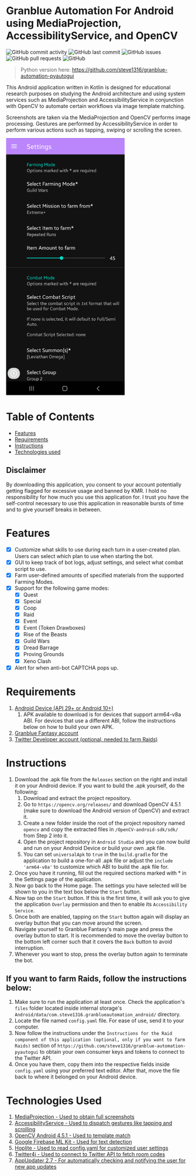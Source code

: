 # Granblue Automation For Android using MediaProjection, AccessibilityService, and OpenCV
![GitHub commit activity](https://img.shields.io/github/commit-activity/m/steve1316/granblue-automation-android?logo=GitHub) ![GitHub last commit](https://img.shields.io/github/last-commit/steve1316/granblue-automation-android?logo=GitHub) ![GitHub issues](https://img.shields.io/github/issues/steve1316/granblue-automation-android?logo=GitHub) ![GitHub pull requests](https://img.shields.io/github/issues-pr/steve1316/granblue-automation-android?logo=GitHub) ![GitHub](https://img.shields.io/github/license/steve1316/granblue-automation-android?logo=GitHub)

> Python version here: https://github.com/steve1316/granblue-automation-pyautogui

This Android application written in Kotlin is designed for educational research purposes on studying the Android architecture and using system services such as MediaProjection and AccessibilityService in conjunction with OpenCV to automate certain workflows via image template matching.

Screenshots are taken via the MediaProjection and OpenCV performs image processing. Gestures are performed by AccessibilityService in order to perform various actions such as tapping, swiping or scrolling the screen.

<img src="app/src/main/assets/readme_assets/1.png" height="700px" />

# Table of Contents
- [Features](<#Features>)
- [Requirements](<#Requirements>)
- [Instructions](<#Instructions>)
- [Technologies used](<#Technologies-Used>)

## Disclaimer
By downloading this application, you consent to your account potentially getting flagged for excessive usage and banned by KMR. I hold no responsibility for how much you use this application for. I trust you have the self-control necessary to use this application in reasonable bursts of time and to give yourself breaks in between.

# Features
- [x] Customize what skills to use during each turn in a user-created plan. Users can select which plan to use when starting the bot.
- [x] GUI to keep track of bot logs, adjust settings, and select what combat script to use.
- [x] Farm user-defined amounts of specified materials from the supported Farming Modes.
- [x] Support for the following game modes:
  - [x] Quest
  - [x] Special
  - [x] Coop
  - [x] Raid
  - [x] Event
  - [x] Event (Token Drawboxes)
  - [x] Rise of the Beasts
  - [x] Guild Wars
  - [x] Dread Barrage
  - [x] Proving Grounds
  - [x] Xeno Clash
- [x] Alert for when anti-bot CAPTCHA pops up.

# Requirements
1. [Android Device (API 29+ or Android 10+)](https://developer.android.com/about/versions)
   1. APK available to download is for devices that support arm64-v8a ABI. For devices that use a different ABI, follow the instructions below on how to build your own APK.
2. [Granblue Fantasy account](http://game.granbluefantasy.jp/)
3. [Twitter Developer account (optional, needed to farm Raids)](https://developer.twitter.com/en)

# Instructions
1. Download the .apk file from the ```Releases``` section on the right and install it on your Android device. If you want to build the .apk yourself, do the following:
   1. Download and extract the project repository.
   2. Go to ```https://opencv.org/releases/``` and download OpenCV 4.5.1 (make sure to download the Android version of OpenCV) and extract it.
   3. Create a new folder inside the root of the project repository named ```opencv``` and copy the extracted files in ```/OpenCV-android-sdk/sdk/``` from Step 2 into it.
   4. Open the project repository in ```Android Studio``` and you can now build and run on your Android Device or build your own .apk file.
   5. You can set ```universalApk``` to ```true``` in the ```build.gradle``` for the application to build a one-for-all .apk file or adjust the ```include 'arm64-v8a'``` to customize which ABI to build the .apk file for.
2. Once you have it running, fill out the required sections marked with * in the Settings page of the application.
3. Now go back to the Home page. The settings you have selected will be shown to you in the text box below the ```Start``` button.
4. Now tap on the ```Start``` button. If this is the first time, it will ask you to give the application ```Overlay``` permission and then to enable its ```Accessibility Service```.
5. Once both are enabled, tapping on the ```Start``` button again will display an overlay button that you can move around the screen.
6. Navigate yourself to Granblue Fantasy's main page and press the overlay button to start. It is recommended to move the overlay button to the bottom left corner such that it covers the ```Back``` button to avoid interruption.
7. Whenever you want to stop, press the overlay button again to terminate the bot.

## If you want to farm Raids, follow the instructions below:
1. Make sure to run the application at least once. Check the application's ```files``` folder located inside internal storage's ```Android/data/com.steve1316.granblueautomation_android/``` directory.
2. Locate the file named ```config.yaml``` file. For ease of use, send it to your computer.
3. Now follow the instructions under the ```Instructions for the Raid component of this application (optional, only if you want to farm Raids)``` section of ```https://github.com/steve1316/granblue-automation-pyautogui``` to obtain your own consumer keys and tokens to connect to the Twitter API.
4. Once you have them, copy them into the respective fields inside ```config.yaml``` using your preferred text editor. After that, move the file back to where it belonged on your Android device.

# Technologies Used
1. [MediaProjection - Used to obtain full screenshots](https://developer.android.com/reference/android/media/projection/MediaProjection)
2. [AccessibilityService - Used to dispatch gestures like tapping and scrolling](https://developer.android.com/reference/android/accessibilityservice/AccessibilityService)
3. [OpenCV Android 4.5.1 - Used to template match](https://opencv.org/releases/)
4. [Google Firebase ML Kit - Used for text detection](https://developers.google.com/ml-kit/vision/text-recognition/android)
5. [Hoplite - Used to read config.yaml for customized user settings](https://github.com/sksamuel/hoplite)
6. [Twitter4j - Used to connect to Twitter API to fetch room codes](https://github.com/Twitter4J/Twitter4J)
7. [AppUpdater 2.7 - For automatically checking and notifying the user for new app updates](https://github.com/javiersantos/AppUpdater)
